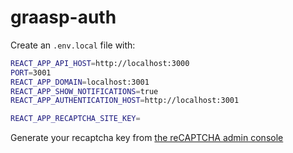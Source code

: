 # graasp-auth

Create an `.env.local` file with:

```sh
REACT_APP_API_HOST=http://localhost:3000
PORT=3001
REACT_APP_DOMAIN=localhost:3001
REACT_APP_SHOW_NOTIFICATIONS=true
REACT_APP_AUTHENTICATION_HOST=http://localhost:3001

REACT_APP_RECAPTCHA_SITE_KEY=
```

Generate your recaptcha key from [the reCAPTCHA admin console](https://www.google.com/recaptcha/admin/create)
